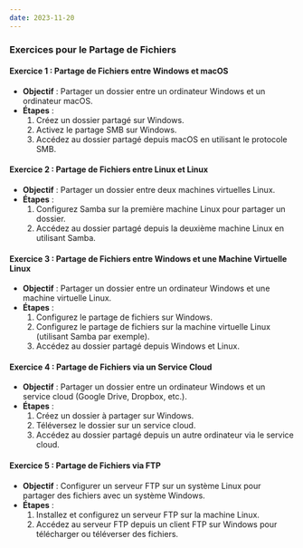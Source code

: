```yaml
---
date: 2023-11-20
---
```

### Exercices pour le Partage de Fichiers

#### Exercice 1 : Partage de Fichiers entre Windows et macOS

- **Objectif** : Partager un dossier entre un ordinateur Windows et un ordinateur macOS.
- **Étapes** :
    1. Créez un dossier partagé sur Windows.
    2. Activez le partage SMB sur Windows.
    3. Accédez au dossier partagé depuis macOS en utilisant le protocole SMB.

#### Exercice 2 : Partage de Fichiers entre Linux et Linux

- **Objectif** : Partager un dossier entre deux machines virtuelles Linux.
- **Étapes** :
    1. Configurez Samba sur la première machine Linux pour partager un dossier.
    2. Accédez au dossier partagé depuis la deuxième machine Linux en utilisant Samba.

#### Exercice 3 : Partage de Fichiers entre Windows et une Machine Virtuelle Linux

- **Objectif** : Partager un dossier entre un ordinateur Windows et une machine virtuelle Linux.
- **Étapes** :
    1. Configurez le partage de fichiers sur Windows.
    2. Configurez le partage de fichiers sur la machine virtuelle Linux (utilisant Samba par exemple).
    3. Accédez au dossier partagé depuis Windows et Linux.

#### Exercice 4 : Partage de Fichiers via un Service Cloud

- **Objectif** : Partager un dossier entre un ordinateur Windows et un service cloud (Google Drive, Dropbox, etc.).
- **Étapes** :
    1. Créez un dossier à partager sur Windows.
    2. Téléversez le dossier sur un service cloud.
    3. Accédez au dossier partagé depuis un autre ordinateur via le service cloud.

#### Exercice 5 : Partage de Fichiers via FTP

- **Objectif** : Configurer un serveur FTP sur un système Linux pour partager des fichiers avec un système Windows.
- **Étapes** :
    1. Installez et configurez un serveur FTP sur la machine Linux.
    2. Accédez au serveur FTP depuis un client FTP sur Windows pour télécharger ou téléverser des fichiers.